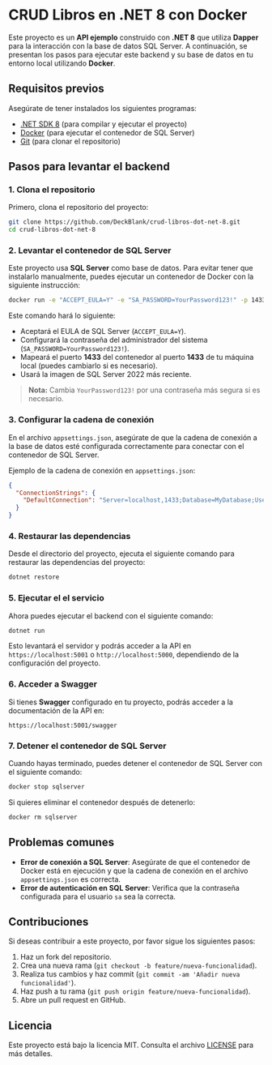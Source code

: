 
# CRUD Libros en .NET 8 con Docker

Este proyecto es un **API ejemplo** construido con **.NET 8** que utiliza **Dapper** para la interacción con la base de datos SQL Server. A continuación, se presentan los pasos para ejecutar este backend y su base de datos en tu entorno local utilizando **Docker**.

## Requisitos previos

Asegúrate de tener instalados los siguientes programas:

- [.NET SDK 8](https://dotnet.microsoft.com/download/dotnet/8.0) (para compilar y ejecutar el proyecto)
- [Docker](https://www.docker.com/get-started) (para ejecutar el contenedor de SQL Server)
- [Git](https://git-scm.com/) (para clonar el repositorio)

## Pasos para levantar el backend

### 1. Clona el repositorio

Primero, clona el repositorio del proyecto:

```bash
git clone https://github.com/DeckBlank/crud-libros-dot-net-8.git
cd crud-libros-dot-net-8
```

### 2. Levantar el contenedor de SQL Server

Este proyecto usa **SQL Server** como base de datos. Para evitar tener que instalarlo manualmente, puedes ejecutar un contenedor de Docker con la siguiente instrucción:

```bash
docker run -e "ACCEPT_EULA=Y" -e "SA_PASSWORD=YourPassword123!" -p 1433:1433 --name sqlserver -d mcr.microsoft.com/mssql/server:2022-latest
```

Este comando hará lo siguiente:

- Aceptará el EULA de SQL Server (`ACCEPT_EULA=Y`).
- Configurará la contraseña del administrador del sistema (`SA_PASSWORD=YourPassword123!`).
- Mapeará el puerto **1433** del contenedor al puerto **1433** de tu máquina local (puedes cambiarlo si es necesario).
- Usará la imagen de SQL Server 2022 más reciente.

> **Nota:** Cambia `YourPassword123!` por una contraseña más segura si es necesario.

### 3. Configurar la cadena de conexión

En el archivo `appsettings.json`, asegúrate de que la cadena de conexión a la base de datos esté configurada correctamente para conectar con el contenedor de SQL Server.

Ejemplo de la cadena de conexión en `appsettings.json`:

```json
{
  "ConnectionStrings": {
    "DefaultConnection": "Server=localhost,1433;Database=MyDatabase;User Id=sa;Password=YourPassword123!"
  }
}
```

### 4. Restaurar las dependencias

Desde el directorio del proyecto, ejecuta el siguiente comando para restaurar las dependencias del proyecto:

```bash
dotnet restore
```

### 5. Ejecutar el el servicio

Ahora puedes ejecutar el backend con el siguiente comando:

```bash
dotnet run
```

Esto levantará el servidor y podrás acceder a la API en `https://localhost:5001` o `http://localhost:5000`, dependiendo de la configuración del proyecto.

### 6. Acceder a Swagger

Si tienes **Swagger** configurado en tu proyecto, podrás acceder a la documentación de la API en:

```
https://localhost:5001/swagger
```

### 7. Detener el contenedor de SQL Server

Cuando hayas terminado, puedes detener el contenedor de SQL Server con el siguiente comando:

```bash
docker stop sqlserver
```

Si quieres eliminar el contenedor después de detenerlo:

```bash
docker rm sqlserver
```

## Problemas comunes

- **Error de conexión a SQL Server**: Asegúrate de que el contenedor de Docker está en ejecución y que la cadena de conexión en el archivo `appsettings.json` es correcta.
- **Error de autenticación en SQL Server**: Verifica que la contraseña configurada para el usuario `sa` sea la correcta.

## Contribuciones

Si deseas contribuir a este proyecto, por favor sigue los siguientes pasos:

1. Haz un fork del repositorio.
2. Crea una nueva rama (`git checkout -b feature/nueva-funcionalidad`).
3. Realiza tus cambios y haz commit (`git commit -am 'Añadir nueva funcionalidad'`).
4. Haz push a tu rama (`git push origin feature/nueva-funcionalidad`).
5. Abre un pull request en GitHub.

## Licencia

Este proyecto está bajo la licencia MIT. Consulta el archivo [LICENSE](LICENSE) para más detalles.
